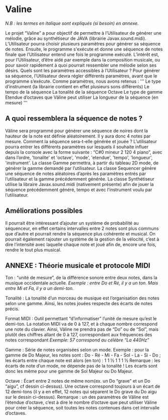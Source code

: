# Valine
*N.B : les termes en italique sont expliqués (si besoin) en annexe.*

Le projet “Valine” a pour objectif de permettre à l’Utilisateur de générer une mélodie, grâce au synthétiseur de JAVA (librairie Javax.sound.midi). L’Utilisateur pourra choisir plusieurs paramètres pour générer sa séquence de notes. Ensuite, le programme s'exécute et donne une séquence de notes finale que l’Utilisateur entend une fois le programme exécuté.
L’intérêt est, pour l’Utilisateur, d’être aidé par exemple dans la composition musicale, ou pour savoir rapidement à quoi pourrait ressembler une mélodie selon ses désirs.
Quels sont les paramètres accessibles à l’Utilisateur ?
Pour générer sa séquence, l’Utilisateur devra régler différents paramètres, avant que le programme s’exécute. Comme paramètres, nous avons retenus :
'''
Le type d’instrument (la librairie contient en effet plusieurs sons différents)
Le tempo de la séquence
La tonalité de la séquence
Octave
Le type de gamme
Etendue d’octaves que Väline peut utiliser
La longueur de la séquence (en mesure)
'''

##  A quoi ressemblera la séquence de notes ?

Väline sera programmé pour générer une séquence de noires dont la hauteur de la note est définie aléatoirement. Il y aura donc 4 notes par mesure.
Comment la séquence sera-t-elle générée et jouée ?
L’utilisateur pourra entrer les différents paramètres sur lesquels il souhaite influer depuis la console avec la forme suivante : “C#0 mineur 2 120 4 piano”, avec dans l’ordre, 'tonalite' et 'octave', 'mode', 'etendue', 'tempo', 'longueur', 'instrument'.
La classe Gamme permettra, à partir du tableau 2D mode, de générer la gamme demandé par l’utilisateur.
La classe Sequencer génère une séquence de notes aléatoires d’après les paramètres entrés par l’utilisateur et la gamme précédemment générée.
La classe Synthétiseur utilise la libraire Javax.sound.midi (nativement présente) afin de jouer la séquence précédemment généré, tempo et avec l’instrument voulu par l’utilisateur.

##  Améliorations possibles
  
Il pourrait être intéressant d’ajouter un système de probabilité au séquenceur, en effet certains intervalles entre 2 notes sont plus communs que d’autre et pourrait rendre la séquence plus cohérente et musical.
On pourrait également rajouter un système de la gestion de la vélocité, c’est à dire l’intensité avec laquelle chaque note et joué afin de, encore une fois, rendre le tout plus musical.

##  ANNEXE : Théorie musicale et protocole MIDI

Ton : “unité de mesure”, de la différence sonore entre deux notes,  dans la musique occidentale actuelle. 
*Exemple : entre Do et Ré, il y a un ton. Mais entre Mi et Fa, il y a un demi-ton.*

Tonalité : La tonalité d’un morceau de musique est l’organisation des notes selon une gamme. Ainsi, les notes jouées respecte des écarts de notes précis.

Format MIDI : Outil permettant “d’informatiser” l’unité de mesure qu’est le demi-ton.
La notation MIDI va de 0 à 127, et à chaque nombre correspond une note du clavier. Ainsi, Väline ne prendra pas de “Do” ou de “Sol”, mais plutôt des chiffres allant de 0 à 127, correspondant aux fréquences des notes correspondant
*Exemple: 57 correspond au célèbre “La 440Hz”*

Gamme : Série de notes organisées selon un mode. Exemple : pour la gamme de Do Majeur, les notes sont :
Do - Ré - Mi - Fa - Sol - La - Si - Do ; les écarts entre chaque note est alors (en ton) :
     1      1    ½      1      1     1     ½
Remarque : les écarts de note d’un mode, ne dépende pas de la tonalité !
Les écarts sont donc les même pour une gamme de Sol Majeur ou Do Majeur. 

Octave : Écart entre 2 notes de même nom(ex. un Do “grave” et un Do “aigu”, cf dessin ci-dessus). Une octave correspond toujours à un écart de 12 demi-tons (il y a en effet, 12 notes qui séparent le Do grave du Do aigu sur le dessin ci-dessus).
Remarque : un des paramètres de Väline est l’étendue d’octave, c’est à dire le nombre d’octave que peut utiliser Väline pour créer la séquence, soit toutes les notes contenues dans cet intervalle d’octaves.
